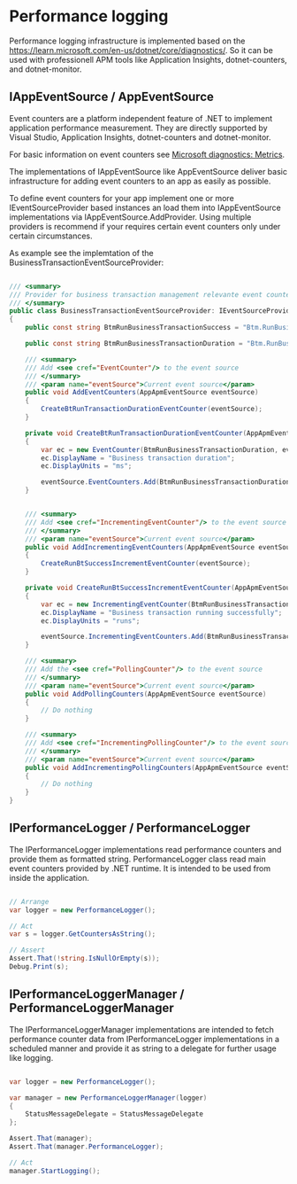 # Performance logging

Performance logging infrastructure is implemented based on the https://learn.microsoft.com/en-us/dotnet/core/diagnostics/. 
So it can be used with professionell APM tools like Application Insights, dotnet-counters, and dotnet-monitor.

## IAppEventSource / AppEventSource

Event counters are a platform independent feature of .NET to implement application performance measurement. They are directly supported by Visual Studio, Application Insights, dotnet-counters and dotnet-monitor.

For basic information on event counters see [Microsoft diagnostics: Metrics](https://learn.microsoft.com/en-us/dotnet/core/diagnostics/metrics, "Microsoft diagnostics: Metrics").

The implementations of IAppEventSource like AppEventSource deliver basic infrastructure for adding event counters to an app as easily as possible. 

To define event counters for your app implement one or more IEventSourceProvider based instances an load them into IAppEventSource implementations via IAppEventSource.AddProvider. 
Using multiple providers is recommend if your requires certain event counters only under certain circumstances.

As example see the implemtation of the BusinessTransactionEventSourceProvider:

``` csharp

/// <summary>
/// Provider for business transaction management relevante event counters
/// </summary>
public class BusinessTransactionEventSourceProvider: IEventSourceProvider
{
    public const string BtmRunBusinessTransactionSuccess = "Btm.RunBusinessTransaction.Success";

    public const string BtmRunBusinessTransactionDuration = "Btm.RunBusinessTransaction.Duration";

    /// <summary>
    /// Add <see cref="EventCounter"/> to the event source
    /// </summary>
    /// <param name="eventSource">Current event source</param>
    public void AddEventCounters(AppApmEventSource eventSource)
    {
        CreateBtRunTransactionDurationEventCounter(eventSource);
    }

    private void CreateBtRunTransactionDurationEventCounter(AppApmEventSource eventSource)
    {
        var ec = new EventCounter(BtmRunBusinessTransactionDuration, eventSource);
        ec.DisplayName = "Business transaction duration";
        ec.DisplayUnits = "ms";

        eventSource.EventCounters.Add(BtmRunBusinessTransactionDuration, ec);
    }


    /// <summary>
    /// Add <see cref="IncrementingEventCounter"/> to the event source
    /// </summary>
    /// <param name="eventSource">Current event source</param>
    public void AddIncrementingEventCounters(AppApmEventSource eventSource)
    {
        CreateRunBtSuccessIncrementEventCounter(eventSource);
    }

    private void CreateRunBtSuccessIncrementEventCounter(AppApmEventSource eventSource)
    {
        var ec = new IncrementingEventCounter(BtmRunBusinessTransactionSuccess, eventSource);
        ec.DisplayName = "Business transaction running successfully";
        ec.DisplayUnits = "runs";

        eventSource.IncrementingEventCounters.Add(BtmRunBusinessTransactionSuccess, ec);
    }

    /// <summary>
    /// Add the <see cref="PollingCounter"/> to the event source
    /// </summary>
    /// <param name="eventSource">Current event source</param>
    public void AddPollingCounters(AppApmEventSource eventSource)
    {
        // Do nothing
    }

    /// <summary>
    /// Add <see cref="IncrementingPollingCounter"/> to the event source
    /// </summary>
    /// <param name="eventSource">Current event source</param>
    public void AddIncrementingPollingCounters(AppApmEventSource eventSource)
    {
        // Do nothing
    }
}

```

## IPerformanceLogger / PerformanceLogger

The IPerformanceLogger implementations read performance counters and provide them as formatted string. PerformanceLogger class read main event counters provided by .NET runtime. It is intended to be used from inside the application.


``` csharp

// Arrange 
var logger = new PerformanceLogger();

// Act  
var s = logger.GetCountersAsString();

// Assert
Assert.That(!string.IsNullOrEmpty(s));
Debug.Print(s);

```

## IPerformanceLoggerManager / PerformanceLoggerManager

The IPerformanceLoggerManager implementations are intended to fetch performance counter data from IPerformanceLogger implementations in a scheduled manner 
and provide it as string to a delegate for further usage like logging.

``` csharp

var logger = new PerformanceLogger();

var manager = new PerformanceLoggerManager(logger)
{
    StatusMessageDelegate = StatusMessageDelegate
};

Assert.That(manager);
Assert.That(manager.PerformanceLogger);

// Act  
manager.StartLogging();

```